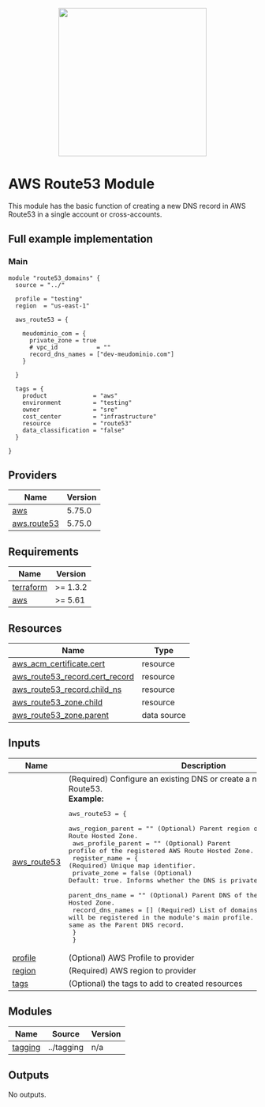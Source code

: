 <p align="center">
  <a href="https://github.com/carlosrfjunior/terraform-modules">
    <image src="https://raw.githubusercontent.com/carlosrfjunior/carlosrfjunior/main/assets/gopher-iron-man-flying.png" style="width: 300px;">
  </a>
</p>

# AWS Route53 Module

This module has the basic function of creating a new DNS record in AWS Route53 in a single account or cross-accounts.

## Full example implementation

### Main
```hcl
module "route53_domains" {
  source = "../"

  profile = "testing"
  region  = "us-east-1"

  aws_route53 = {

    meudominio_com = {
      private_zone = true
      # vpc_id           = ""
      record_dns_names = ["dev-meudominio.com"]
    }

  }

  tags = {
    product             = "aws"
    environment         = "testing"
    owner               = "sre"
    cost_center         = "infrastructure"
    resource            = "route53"
    data_classification = "false"
  }

}
```

## Providers

| Name | Version |
|------|---------|
| <a name="provider_aws"></a> [aws](#provider\_aws) | 5.75.0 |
| <a name="provider_aws.route53"></a> [aws.route53](#provider\_aws.route53) | 5.75.0 |
## Requirements

| Name | Version |
|------|---------|
| <a name="requirement_terraform"></a> [terraform](#requirement\_terraform) | >= 1.3.2 |
| <a name="requirement_aws"></a> [aws](#requirement\_aws) | >= 5.61 |
## Resources

| Name | Type |
|------|------|
| [aws_acm_certificate.cert](https://registry.terraform.io/providers/hashicorp/aws/latest/docs/resources/acm_certificate) | resource |
| [aws_route53_record.cert_record](https://registry.terraform.io/providers/hashicorp/aws/latest/docs/resources/route53_record) | resource |
| [aws_route53_record.child_ns](https://registry.terraform.io/providers/hashicorp/aws/latest/docs/resources/route53_record) | resource |
| [aws_route53_zone.child](https://registry.terraform.io/providers/hashicorp/aws/latest/docs/resources/route53_zone) | resource |
| [aws_route53_zone.parent](https://registry.terraform.io/providers/hashicorp/aws/latest/docs/data-sources/route53_zone) | data source |
## Inputs

| Name | Description | Type | Default | Required |
|------|-------------|------|---------|:--------:|
| <a name="input_aws_route53"></a> [aws\_route53](#input\_aws\_route53) | (Required) Configure an existing DNS or create a new one in AWS Route53.<br/>  **Example:**<pre>aws_route53 = {<br/>    aws_region_parent  = ""     (Optional) Parent region of the registered AWS Route Hosted Zone.<br/>    aws_profile_parent = ""     (Optional) Parent profile of the registered AWS Route Hosted Zone.<br/>    register_name = {           (Required) Unique map identifier.<br/>      private_zone     = false  (Optional) Default: true. Informs whether the DNS is private or not.<br/>      parent_dns_name  = ""     (Optional) Parent DNS of the registered AWS Route Hosted Zone.<br/>      record_dns_names = []     (Required) List of domains that will be registered in the module's main profile. May or may not be the same as the Parent DNS record.<br/>    }<br/>  }</pre> | `any` | `{}` | no |
| <a name="input_profile"></a> [profile](#input\_profile) | (Optional) AWS Profile to provider | `string` | `"default"` | no |
| <a name="input_region"></a> [region](#input\_region) | (Required) AWS region to provider | `string` | n/a | yes |
| <a name="input_tags"></a> [tags](#input\_tags) | (Optional) the tags to add to created resources | `map(string)` | `{}` | no |
## Modules

| Name | Source | Version |
|------|--------|---------|
| <a name="module_tagging"></a> [tagging](#module\_tagging) | ../tagging | n/a |
## Outputs

No outputs.
